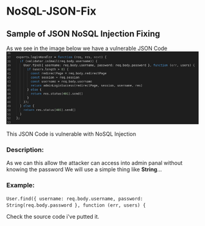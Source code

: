 # NoSQL-JSON-Fix
Sample of JSON NoSQL Injection Fixing
-----------------------------------------
As we see in the image below we have a vulnerable JSON Code
![Image of mahmoudashraf1344](https://github.com/0x1mahmoud/NoSQL-JSON-Fix/blob/main/Js-Code-Testing.jpg)

This JSON Code is vulnerable with NoSQL Injection
### Description:
As we can this allow the attacker can access into admin panal without knowing the password
We will use a simple thing like **String**...

### Example:
`User.find({ username: req.body.username, password: String(req.body.password }, function (err, users) {`

Check the source code i've putted it.
